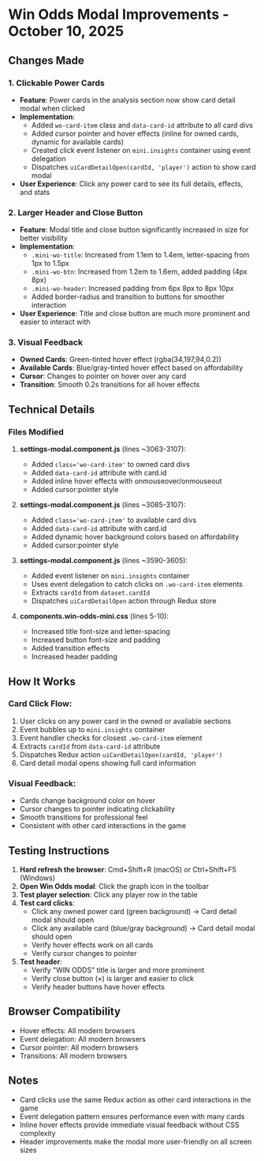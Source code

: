 # Win Odds Modal Improvements - October 10, 2025

## Changes Made

### 1. Clickable Power Cards
- **Feature**: Power cards in the analysis section now show card detail modal when clicked
- **Implementation**:
  - Added `wo-card-item` class and `data-card-id` attribute to all card divs
  - Added cursor pointer and hover effects (inline for owned cards, dynamic for available cards)
  - Created click event listener on `mini.insights` container using event delegation
  - Dispatches `uiCardDetailOpen(cardId, 'player')` action to show card modal
- **User Experience**: Click any power card to see its full details, effects, and stats

### 2. Larger Header and Close Button
- **Feature**: Modal title and close button significantly increased in size for better visibility
- **Implementation**:
  - `.mini-wo-title`: Increased from 1.1em to 1.4em, letter-spacing from 1px to 1.5px
  - `.mini-wo-btn`: Increased from 1.2em to 1.6em, added padding (4px 8px)
  - `.mini-wo-header`: Increased padding from 6px 8px to 8px 10px
  - Added border-radius and transition to buttons for smoother interaction
- **User Experience**: Title and close button are much more prominent and easier to interact with

### 3. Visual Feedback
- **Owned Cards**: Green-tinted hover effect (rgba(34,197,94,0.2))
- **Available Cards**: Blue/gray-tinted hover effect based on affordability
- **Cursor**: Changes to pointer on hover over any card
- **Transition**: Smooth 0.2s transitions for all hover effects

## Technical Details

### Files Modified
1. **settings-modal.component.js** (lines ~3063-3107):
   - Added `class='wo-card-item'` to owned card divs
   - Added `data-card-id` attribute with card.id
   - Added inline hover effects with onmouseover/onmouseout
   - Added cursor:pointer style

2. **settings-modal.component.js** (lines ~3085-3107):
   - Added `class='wo-card-item'` to available card divs
   - Added `data-card-id` attribute with card.id
   - Added dynamic hover background colors based on affordability
   - Added cursor:pointer style

3. **settings-modal.component.js** (lines ~3590-3605):
   - Added event listener on `mini.insights` container
   - Uses event delegation to catch clicks on `.wo-card-item` elements
   - Extracts `cardId` from `dataset.cardId`
   - Dispatches `uiCardDetailOpen` action through Redux store

4. **components.win-odds-mini.css** (lines 5-10):
   - Increased title font-size and letter-spacing
   - Increased button font-size and padding
   - Added transition effects
   - Increased header padding

## How It Works

### Card Click Flow:
1. User clicks on any power card in the owned or available sections
2. Event bubbles up to `mini.insights` container
3. Event handler checks for closest `.wo-card-item` element
4. Extracts `cardId` from `data-card-id` attribute
5. Dispatches Redux action `uiCardDetailOpen(cardId, 'player')`
6. Card detail modal opens showing full card information

### Visual Feedback:
- Cards change background color on hover
- Cursor changes to pointer indicating clickability
- Smooth transitions for professional feel
- Consistent with other card interactions in the game

## Testing Instructions

1. **Hard refresh the browser**: Cmd+Shift+R (macOS) or Ctrl+Shift+F5 (Windows)
2. **Open Win Odds modal**: Click the graph icon in the toolbar
3. **Test player selection**: Click any player row in the table
4. **Test card clicks**:
   - Click any owned power card (green background) → Card detail modal should open
   - Click any available card (blue/gray background) → Card detail modal should open
   - Verify hover effects work on all cards
   - Verify cursor changes to pointer
5. **Test header**:
   - Verify "WIN ODDS" title is larger and more prominent
   - Verify close button (×) is larger and easier to click
   - Verify header buttons have hover effects

## Browser Compatibility

- Hover effects: All modern browsers
- Event delegation: All modern browsers
- Cursor pointer: All modern browsers
- Transitions: All modern browsers

## Notes

- Card clicks use the same Redux action as other card interactions in the game
- Event delegation pattern ensures performance even with many cards
- Inline hover effects provide immediate visual feedback without CSS complexity
- Header improvements make the modal more user-friendly on all screen sizes
